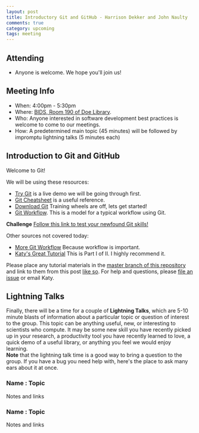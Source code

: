 ```yaml
---
layout: post
title: Introductory Git and GitHub - Harrison Dekker and John Naulty
comments: true
category: upcoming
tags: meeting
---
```


## Attending

- Anyone is welcome. We hope you'll join us!

## Meeting Info

- When: 4:00pm - 5:30pm
- Where: [BIDS, Room 190 of Doe Library](https://bids.berkeley.edu).
- Who: Anyone interested in software development best practices is welcome to come to our meetings.
- How: A predetermined main topic (45 minutes) will be followed by impromptu lightning talks (5 minutes each)

## Introduction to Git and GitHub

Welcome to Git!

We will be using these resources:

- [Try Git](https://try.github.io/levels/1/challenges/1) is a live demo we will be going through first.
- [Git Cheatsheet](https://training.github.com/kit/downloads/github-git-cheat-sheet.pdf) is a useful reference. 
- [Download Git](https://git-scm.com/download/) Training wheels are off, lets get started!
- [Git Workflow](https://guides.github.com/introduction/flow/index.html). This is a model for a typical workflow using Git.


**Challenge**
[Follow this link to test your newfound Git skills!](https://github.com/thehackerwithin/berkeley/blob/master/git/git-exercise.txt)


Other sources not covered today:

- [More Git Workflow](http://scottchacon.com/2011/08/31/github-flow.html) Because workflow is important.
- [Katy's Great Tutorial](https://github.com/thehackerwithin/berkeley/tree/master/git/partI) This is Part I of II. I highly recommend it.

Please place any tutorial materials in the 
[master branch of this repository](https://github.com/thehackerwithin/berkeley/tree/master) 
and link to them from this post 
[like so](https://github.com/thehackerwithin/berkeley/tree/master/IPython). 
For help 
and questions, please 
[file an issue](https://github.com/thehackerwithin/berkeley/issues/new) 
or email Katy.


## Lightning Talks

Finally, there will be a time for a couple of **Lightning Talks**, which are 
5-10 minute blasts of information about a particular topic or question of 
interest to the group.  This topic can be anything useful, new, or interesting 
to scientists who compute. It may be some new skill you have recently picked up 
in your research, a productivity tool you have recently learned to love, a 
quick demo of a useful library, or anything you feel we would enjoy learning.  
**Note** that the lightning talk time is a good way to bring a question to the 
group. If you have a bug you need help with, here's the place to ask many ears 
about it at once.  


### Name : Topic 

Notes and links

### Name : Topic

Notes and links
